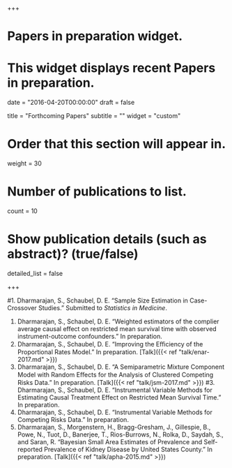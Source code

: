 +++
# Papers in preparation widget.
# This widget displays recent Papers in preparation.

date = "2016-04-20T00:00:00"
draft = false

title = "Forthcoming Papers"
subtitle = ""
widget = "custom"

# Order that this section will appear in.
weight = 30

# Number of publications to list.
count = 10

# Show publication details (such as abstract)? (true/false)
detailed_list = false

+++

#1. Dharmarajan, S., Schaubel, D. E. “Sample Size Estimation in Case-Crossover Studies.” Submitted to *Statistics in Medicine*.
1. Dharmarajan, S., Schaubel, D. E. “Weighted estimators of the complier average causal effect on restricted mean survival time with observed instrument-outcome confounders.” In preparation.
2. Dharmarajan, S., Schaubel, D. E. “Improving the Eﬃciency of the Proportional Rates Model.” In preparation. [Talk]({{< ref "talk/enar-2017.md" >}})
3. Dharmarajan, S., Schaubel, D. E. “A Semiparametric Mixture Component Model with Random Eﬀects for the Analysis of Clustered Competing Risks Data.” In preparation. [Talk]({{< ref "talk/jsm-2017.md" >}})
#3. Dharmarajan, S., Schaubel, D. E. “Instrumental Variable Methods for Estimating Causal Treatment Effect on Restricted Mean Survival Time.” In preparation.
3. Dharmarajan, S., Schaubel, D. E. “Instrumental Variable Methods for Competing Risks Data.” In preparation.
4. Dharmarajan, S., Morgenstern, H., Bragg-Gresham, J., Gillespie, B., Powe, N., Tuot, D., Banerjee, T., Rios-Burrows, N., Rolka, D., Saydah, S., and Saran, R. “Bayesian Small Area Estimates of Prevalence and Self-reported Prevalence of Kidney Disease by United States County.” In preparation. [Talk]({{< ref "talk/apha-2015.md" >}})